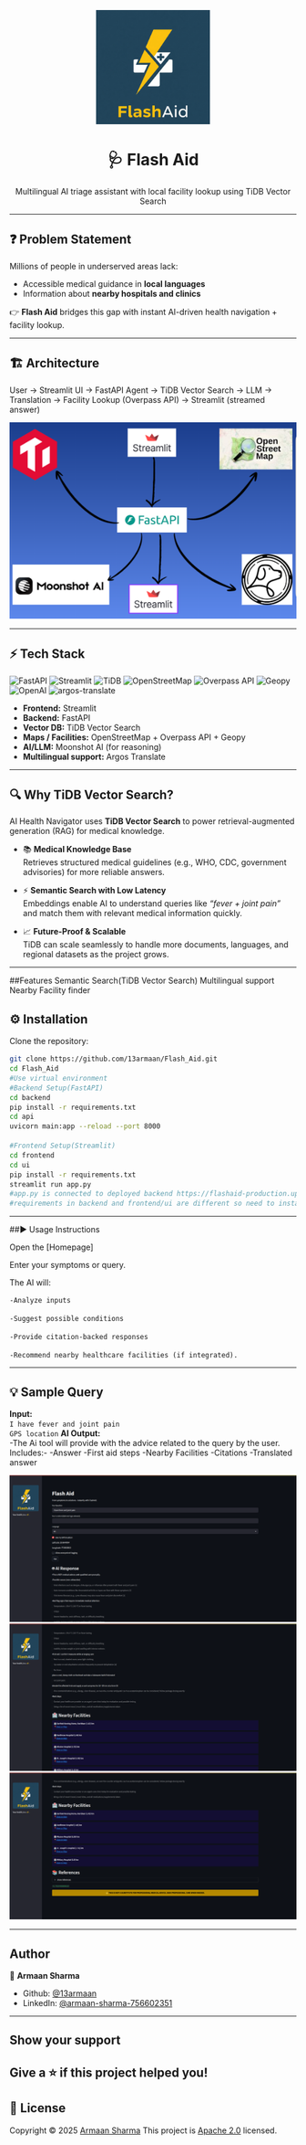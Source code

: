 <p align="center">
  <img src="./assets/logo.png" alt="Flash Aid Logo" width="200" height="200">
</p>

<h1 align="center">🩺 Flash Aid</h1>
<p align="center">
Multilingual AI triage assistant with local facility lookup using TiDB Vector Search
</p>

---

## ❓ Problem Statement
Millions of people in underserved areas lack:
- Accessible medical guidance in **local languages**  
- Information about **nearby hospitals and clinics**  

👉 **Flash Aid** bridges this gap with instant AI-driven health navigation + facility lookup.

---

## 🏗️ Architecture
User → Streamlit UI → FastAPI Agent → TiDB Vector Search → LLM → Translation → Facility Lookup (Overpass API) → Streamlit (streamed answer)

![Architecture Diagram](./assets/architecture.png)

---

## ⚡ Tech Stack
![FastAPI](https://img.shields.io/badge/FastAPI-005571?logo=fastapi&logoColor=white)
![Streamlit](https://img.shields.io/badge/Streamlit-FF4B4B?logo=streamlit&logoColor=white)
![TiDB](https://img.shields.io/badge/TiDB-FF0000?logo=tidb&logoColor=white)
![OpenStreetMap](https://img.shields.io/badge/OpenStreetMap-7EBC6F?logo=openstreetmap&logoColor=white)
![Overpass API](https://img.shields.io/badge/Overpass%20API-000000?logo=openstreetmap&logoColor=white)
![Geopy](https://img.shields.io/badge/Geopy-3776AB?logo=python&logoColor=white)
![OpenAI](https://img.shields.io/badge/OpenAI-412991?logo=openai&logoColor=white)
![argos-translate](https://img.shields.io/badge/argos-translate)


- **Frontend:** Streamlit  
- **Backend:** FastAPI  
- **Vector DB:** TiDB Vector Search  
- **Maps / Facilities:** OpenStreetMap + Overpass API + Geopy  
- **AI/LLM:** Moonshot AI (for reasoning)  
- **Multilingual support:** Argos Translate  
---
## 🔍 Why TiDB Vector Search?

AI Health Navigator uses **TiDB Vector Search** to power retrieval-augmented generation (RAG) for medical knowledge.  

- 📚 **Medical Knowledge Base**  
  Retrieves structured medical guidelines (e.g., WHO, CDC, government advisories) for more reliable answers.  

- ⚡ **Semantic Search with Low Latency**  
  Embeddings enable AI to understand queries like *“fever + joint pain”* and match them with relevant medical information quickly.  

- 📈 **Future-Proof & Scalable**  
  TiDB can scale seamlessly to handle more documents, languages, and regional datasets as the project grows.  
---
##Features
Semantic Search(TiDB Vector Search)
Multilingual support
Nearby Facility finder
## ⚙️ Installation

Clone the repository:

```bash
git clone https://github.com/13armaan/Flash_Aid.git
cd Flash_Aid
#Use virtual environment
#Backend Setup(FastAPI)
cd backend
pip install -r requirements.txt
cd api
uvicorn main:app --reload --port 8000

#Frontend Setup(Streamlit)
cd frontend
cd ui
pip install -r requirements.txt
streamlit run app.py
#app.py is connected to deployed backend https://flashaid-production.up.railway.app/ask, if u want to test locally use http://127.0.0.1:8000/ask
#requirements in backend and frontend/ui are different so need to install 2 times
```
---
##▶️ Usage Instructions

Open the [Homepage]

Enter your symptoms or query.

The AI will:

    -Analyze inputs

    -Suggest possible conditions

    -Provide citation-backed responses

    -Recommend nearby healthcare facilities (if integrated).

---
## 💡 Sample Query

**Input:**  
`I have fever and joint pain`  
`GPS location`
**AI Output:**  
-The Ai tool will provide with the advice related to the query by the user.
Includes:-
-Answer 
-First aid steps
-Nearby Facilities
-Citations
-Translated answer

![Sample Screenshot](./assets/demo/demo1.png)
![Sample Screenshot](./assets/demo/demo2.png)
![Sample Screenshot](./assets/demo/demo3.png)

---
## Author
👤 **Armaan Sharma** 
* Github: [@13armaan](https://github.com/13armaan) 
* LinkedIn: [@armaan-sharma-756602351](https://linkedin.com/in/armaan-sharma-756602351)

---
## Show your support 
Give a ⭐️ if this project helped you! 
---
## 📝 License 
Copyright © 2025 [Armaan Sharma](https://github.com/13armaan)
This project is [Apache 2.0](http://www.apache.org/licenses/LICENSE-2.0) licensed.




